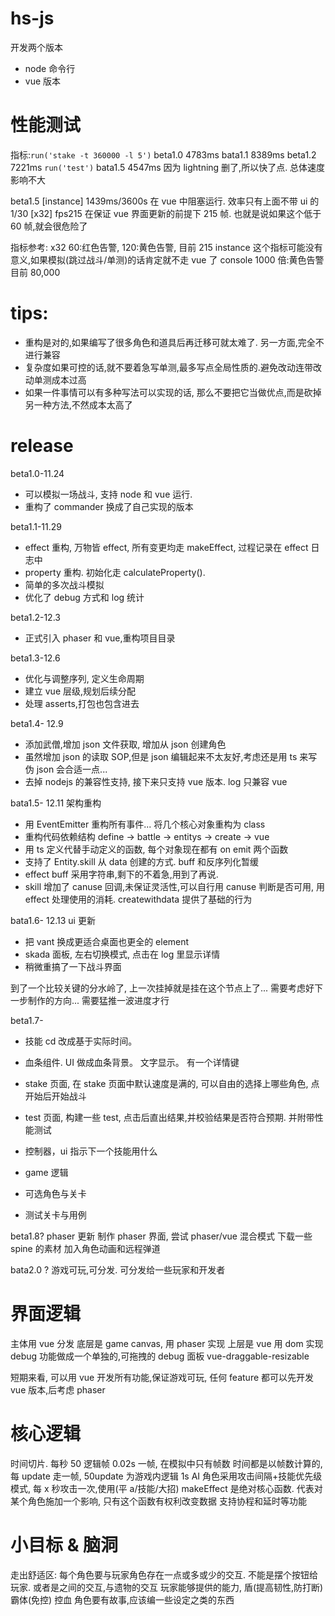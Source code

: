 # hs-js

开发两个版本

- node 命令行
- vue 版本

# 性能测试

指标:`run('stake -t 360000 -l 5')`
beta1.0 4783ms
bata1.1 8389ms
beta1.2 7221ms
`run('test')`
bata1.5 4547ms 因为 lightning 删了,所以快了点. 总体速度影响不大

beta1.5
[instance] 1439ms/3600s 在 vue 中阻塞运行. 效率只有上面不带 ui 的 1/30
[x32] fps215 在保证 vue 界面更新的前提下 215 帧. 也就是说如果这个低于 60 帧,就会很危险了

指标参考:
x32 60:红色告警, 120:黄色告警, 目前 215
instance 这个指标可能没有意义,如果模拟(跳过战斗/单测)的话肯定就不走 vue 了
console 1000 倍:黄色告警 目前 80,000

# tips:

- 重构是对的,如果编写了很多角色和道具后再迁移可就太难了. 另一方面,完全不进行兼容
- 复杂度如果可控的话,就不要着急写单测,最多写点全局性质的.避免改动连带改动单测成本过高
- 如果一件事情可以有多种写法可以实现的话, 那么不要把它当做优点,而是砍掉另一种方法,不然成本太高了

# release

beta1.0-11.24

- 可以模拟一场战斗, 支持 node 和 vue 运行.
- 重构了 commander 换成了自己实现的版本

beta1.1-11.29

- effect 重构, 万物皆 effect, 所有变更均走 makeEffect, 过程记录在 effect 日志中
- property 重构. 初始化走 calculateProperty().
- 简单的多次战斗模拟
- 优化了 debug 方式和 log 统计

beta1.2-12.3

- 正式引入 phaser 和 vue,重构项目目录

beta1.3-12.6

- 优化与调整序列, 定义生命周期
- 建立 vue 层级,规划后续分配
- 处理 asserts,打包也包含进去

beta1.4- 12.9

- 添加武僧,增加 json 文件获取, 增加从 json 创建角色
- 虽然增加 json 的读取 SOP,但是 json 编辑起来不太友好,考虑还是用 ts 来写伪 json 会合适一点...
- 去掉 nodejs 的兼容性支持, 接下来只支持 vue 版本. log 只兼容 vue

bata1.5- 12.11 架构重构

- 用 EventEmitter 重构所有事件... 将几个核心对象重构为 class
- 重构代码依赖结构 define -> battle -> entitys -> create -> vue
- 用 ts 定义代替手动定义的函数, 每个对象现在都有 on emit 两个函数
- 支持了 Entity.skill 从 data 创建的方式. buff 和反序列化暂缓
- effect buff 采用字符串,剩下的不着急,用到了再说.
- skill 增加了 canuse 回调,未保证灵活性,可以自行用 canuse 判断是否可用, 用 effect 处理使用的消耗. createwithdata 提供了基础的行为

bata1.6- 12.13 ui 更新

- 把 vant 换成更适合桌面也更全的 element
- skada 面板, 左右切换模式, 点击在 log 里显示详情
- 稍微重搞了一下战斗界面

到了一个比较关键的分水岭了, 上一次挂掉就是挂在这个节点上了...
需要考虑好下一步制作的方向... 需要猛推一波进度才行

beta1.7-

- 技能 cd 改成基于实际时间。
- 血条组件. UI 做成血条背景。 文字显示。 有一个详情键
- stake 页面, 在 stake 页面中默认速度是满的, 可以自由的选择上哪些角色, 点开始后开始战斗
- test 页面, 构建一些 test, 点击后直出结果,并校验结果是否符合预期. 并附带性能测试

- 控制器，ui 指示下一个技能用什么
- game 逻辑
- 可选角色与关卡
- 测试关卡与用例

beta1.8? phaser 更新
制作 phaser 界面, 尝试 phaser/vue 混合模式
下载一些 spine 的素材
加入角色动画和远程弹道

bata2.0 ? 游戏可玩,可分发.
可分发给一些玩家和开发者

# 界面逻辑

主体用 vue 分发
底层是 game canvas, 用 phaser 实现
上层是 vue 用 dom 实现
debug 功能做成一个单独的,可拖拽的 debug 面板 vue-draggable-resizable

短期来看, 可以用 vue 开发所有功能,保证游戏可玩, 任何 feature 都可以先开发 vue 版本,后考虑 phaser

# 核心逻辑

时间切片. 每秒 50 逻辑帧 0.02s 一帧, 在模拟中只有帧数
时间都是以帧数计算的, 每 update 走一帧, 50update 为游戏内逻辑 1s
AI 角色采用攻击间隔+技能优先级模式, 每 x 秒攻击一次,使用(平 a/技能/大招)
makeEffect 是绝对核心函数. 代表对某个角色施加一个影响, 只有这个函数有权利改变数据
支持协程和延时等功能

# 小目标 & 脑洞

走出舒适区:
每个角色要与玩家角色存在一点或多或少的交互. 不能是摆个按钮给玩家. 或者是之间的交互,与遗物的交互
玩家能够提供的能力, 盾(提高韧性,防打断) 霸体(免控) 控血
角色要有故事,应该编一些设定之类的东西
